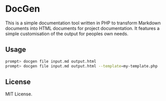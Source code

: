 # DocGen

This is a simple documentation tool written in PHP to transform Markdown documents
into HTML documents for project documentation. It features a simple customisation
of the output for peoples own needs.

## Usage

```bash
prompt> docgen file input.md output.html
prompt> docgen file input.md output.html --template=my-template.php
```

## License

MIT License.
